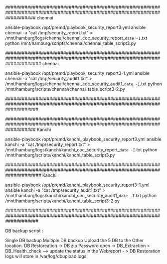 ###########################################################################################################################
chennai

 ansible-playbook /opt/premd/playbook_security_report3.yml
 ansible chennai -a "cat /tmp/security_report.txt" >  /mnt/hamburg/logs/chennai/chennai_coc_security_report_`date -I`.txt
 python /mnt/hamburg/scripts/chennai/chennai_table_script3.py

#############################################################################################################################
chennai


ansible-playbook /opt/premd/playbook_security_report3-1.yml
ansible chennai -a "cat /tmp/security_audit1.txt" >  /mnt/hamburg/logs/chennai/chennai_coc_security_audit1_`date -I`.txt
python /mnt/hamburg/scripts/chennai/chennai_table_script3-2.py

 ############################################################################################################################

###########################################################################################################################
Kanchi

 ansible-playbook /opt/premd/kanchi_playbook_security_report3.yml
 ansible kanchi -a "cat /tmp/security_report.txt" >  /mnt/hamburg/logs/kanchi/kanchi_coc_security_report_`date -I`.txt
 python /mnt/hamburg/scripts/kanchi/kanchi_table_script3.py

#############################################################################################################################
Kanchi


ansible-playbook /opt/premd/kanchi_playbook_security_report3-1.yml
ansible kanchi -a "cat /tmp/security_audit1.txt" >  /mnt/hamburg/logs/kanchi/kanchi_coc_security_audit1_`date -I`.txt
python /mnt/hamburg/scripts/kanchi/kanchi_table_script3-2.py

 ############################################################################################################################

DB backup script : 

Single DB backup 
Multiple DB backup 
Upload the 5 DB to the Other location.
DB Restoreation -> DB zip Password open -> DB_Extraction > DB_Health_check --> update the status in the Webreport - > DB Restoration logs will store in /var/log/dbupload.logs








 
